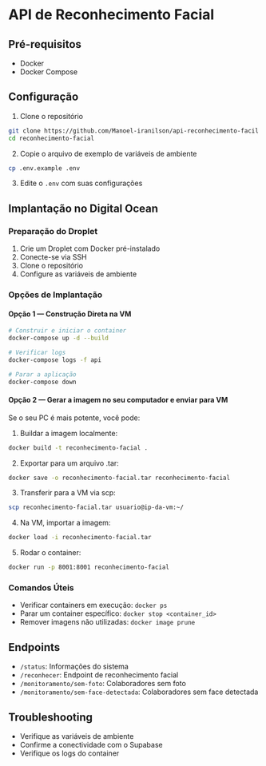 # API de Reconhecimento Facial

## Pré-requisitos
- Docker
- Docker Compose

## Configuração

1. Clone o repositório
```bash
git clone https://github.com/Manoel-iranilson/api-reconhecimento-facil
cd reconhecimento-facial
```

2. Copie o arquivo de exemplo de variáveis de ambiente
```bash
cp .env.example .env
```

3. Edite o `.env` com suas configurações

## Implantação no Digital Ocean

### Preparação do Droplet
1. Crie um Droplet com Docker pré-instalado
2. Conecte-se via SSH
3. Clone o repositório
4. Configure as variáveis de ambiente

### Opções de Implantação

#### Opção 1 — Construção Direta na VM
```bash
# Construir e iniciar o container
docker-compose up -d --build

# Verificar logs
docker-compose logs -f api

# Parar a aplicação
docker-compose down
```

#### Opção 2 — Gerar a imagem no seu computador e enviar para VM
Se o seu PC é mais potente, você pode:

1. Buildar a imagem localmente:
```bash
docker build -t reconhecimento-facial .
```

2. Exportar para um arquivo .tar:
```bash
docker save -o reconhecimento-facial.tar reconhecimento-facial
```

3. Transferir para a VM via scp:
```bash
scp reconhecimento-facial.tar usuario@ip-da-vm:~/
```

4. Na VM, importar a imagem:
```bash
docker load -i reconhecimento-facial.tar
```

5. Rodar o container:
```bash
docker run -p 8001:8001 reconhecimento-facial
```

### Comandos Úteis
- Verificar containers em execução: `docker ps`
- Parar um container específico: `docker stop <container_id>`
- Remover imagens não utilizadas: `docker image prune`

## Endpoints
- `/status`: Informações do sistema
- `/reconhecer`: Endpoint de reconhecimento facial
- `/monitoramento/sem-foto`: Colaboradores sem foto
- `/monitoramento/sem-face-detectada`: Colaboradores sem face detectada

## Troubleshooting
- Verifique as variáveis de ambiente
- Confirme a conectividade com o Supabase
- Verifique os logs do container
